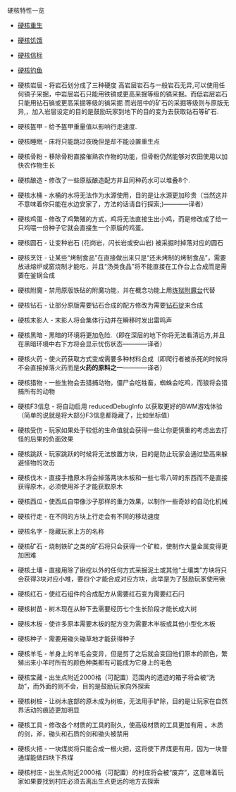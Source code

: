 硬核特性一览

* [硬核重生](spawn.md)

* [硬核饥饿](hunger.md)

* [硬核信标](beacons.md)

* [硬核钓鱼](fishing.md)

* 硬核岩层 - 将岩石划分成了三种硬度 高岩层岩石与一般岩石无异,可以使用任何镐子采掘，中岩层岩石只能用铁镐或更高采掘等级的镐采掘。而低岩层岩石只能用钻石镐或更高采掘等级的镐采掘 而岩层中的矿石的采掘等级则与原版无异,，加入岩层设定的目的是鼓励玩家到地下的目的变为去获取钻石等矿石.

* 硬核盔甲 - 给予盔甲重量值以影响行走速度.

* 硬核睡眠 - 床将只能跳过夜晚但是却不能设置重生点

* 硬核骨粉 - 移除骨粉直接催熟农作物的功能，但骨粉仍然能够对农田使用以加快农作物生长

* 硬核酿造 - 修改了一些原版酿造配方并且同种药水可以堆叠8个.

* 硬核水桶 - 水桶的水将无法作为水源使用，目的是让水源更加珍贵（当然这并不意味着你只能在水边安家了，方法的话请自行探索;)————译者）

* 硬核鸡蛋 - 修改了鸡繁殖的方式，鸡将无法直接生出小鸡，而是修改成了给一只鸡喂一份种子它就会直接生一个原版的鸡蛋。

* 硬核圆石 - 让变种岩石 (花岗岩，闪长岩或安山岩) 被采掘时掉落对应的圆石

* 硬核烹饪 - 让某些“烤制食品”在直接做出来只是“还未烤制的烤制食品”，需要放进熔炉或窑烧制才能吃，并且“汤类食品”将不能直接在工作台上合成而是需要在釜锅合成

* 硬核附魔 - 禁用原版铁砧的附魔功能，并在概念功能上用[炼狱附魔台](../blocks/infernal_enchanter.md)代替

* 硬核钻石 - 让部分原版需要钻石合成的配方修改为需要[钻石锭](../items/diamond_ingot.md)来合成

* 硬核末影人 - 末影人将会集体行动并在瞬移时发出雷鸣声

* 硬核黑暗 - 黑暗的环境将更加危险.（即在深层的地下你将无法看清远方,并且在黑暗环境中右下方将会显示忧伤状态————译者）

* 硬核火药 - 使火药获取方式变成需要多种材料合成（即爬行者被杀死的时候将不会直接掉落火药而是**火药的原料之一**————译者）

* 硬核猎物 - 一些生物会去猎捕动物，僵尸会吃牲畜，蜘蛛会吃鸡，而狼将会猎捕所有的动物

* 硬核F3信息 - 将自动启用 reducedDebugInfo 以获取更好的BWM游戏体验（简单的说就是将大部分F3信息都隐藏了，比如坐标值）

* 硬核受伤 - 玩家如果处于较低的生命值就会获得一些让你更慎重的考虑出去打怪的后果的负面效果

* 硬核跳跃 - 玩家跳跃的时候将无法放置方块，目的是防止玩家会通过垫高来躲避怪物的攻击

* 硬核伐木 - 直接手撸原木将会掉落两块木板和一些七零八碎的东西而不是直接获得原木，必须使用斧子才能获取原木

* 硬核西瓜 - 使西瓜自带像沙子那样的重力效果，以制作一些奇妙的自动化机械

* 硬核行走 - 在不同的方块上行走会有不同的移动速度

* 硬核名字 - 隐藏玩家上方的名称

* 硬核矿石 - 烧制铁矿之类的矿石将只会获得一个矿粒，使制作大量金属变得更加困难

* 硬核土壤 - 直接用除了锹挖以外的任何方式采掘泥土或其他“土壤类”方块将只会获得3块对应小堆，要四个才能合成对应方块，此举是为了鼓励玩家使用锹

* 硬核红石 - 使红石组件的合成配方从需要红石变为需要红石闩

* 硬核树苗 - 树木现在从种下去需要经历七个生长阶段才能长成大树

* 硬核木板 - 使许多原本需要木板的配方变为需要木半板或其他小型化木板

* 硬核种子 - 需要用锄头锄草地才能获得种子

* 硬核羊毛 - 羊身上的羊毛会变异，但是剪了之后就会变回他们原本的颜色，繁殖出来小羊时所有的颜色种类都有可能成为它身上的毛色

* 硬核宝藏 - 出生点附近2000格（可配置）范围内的遗迹的箱子将会被“洗劫”，而外面的则不会，目的是鼓励玩家向外探索

* 硬核树桩 - 让树木底部的原木成为树桩，无法用手铲除，目的是让玩家在自然界活动的痕迹更加明显

* 硬核工具 - 修改各个材质的工具的耐久，使高级材质的工具更加有用 。木质的剑，斧，锄头和石质的剑和锄头被禁用

* 硬核火把 - 一块煤炭将只能合成一根火把，这将使下界煤更有用，因为一块普通煤能做四块下界煤

* 硬核村庄 - 出生点附近2000格（可配置）的村庄将会被“废弃”，这意味着玩家如果要找到村庄必须去离出生点更远的地方去探索